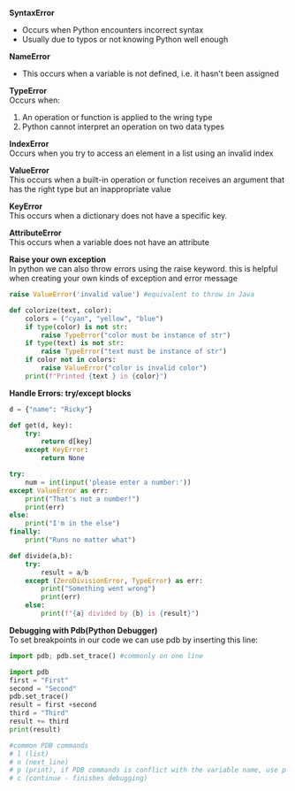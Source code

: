 **SyntaxError**
- Occurs when Python encounters incorrect syntax
- Usually due to typos or not knowing Python well enough

**NameError**
- This occurs when a variable is not defined, i.e. it hasn't been assigned

**TypeError**<br>
Occurs when:
1. An operation or function is applied to the wring type
2. Python cannot interpret an operation on two data types

**IndexError**<br>
Occurs when you try to access an element in a list using an invalid index

**ValueError**<br>
This occurs when a built-in operation or function receives an argument that has the right type but an inappropriate value

**KeyError**<br>
This occurs when a dictionary does not have a specific key.

**AttributeError**<br>
This occurs when a variable does not have an attribute

**Raise your own exception**<br>
In python we can also throw errors using the raise keyword. this is helpful when creating your own kinds of exception and error message
```Python
raise ValueError('invalid value') #equivalent to throw in Java
```
```Python
def colorize(text, color):
    colors = ("cyan", "yellow", "blue")
    if type(color) is not str:
        raise TypeError("color must be instance of str")
    if type(text) is not str:
        raise TypeError("text must be instance of str")
    if color not in colors:
        raise ValueError("color is invalid color")
    print(f"Printed {text } in {color}")
```
**Handle Errors: try/except blocks**
```Python
d = {"name": "Ricky"}

def get(d, key):
    try:
        return d[key]
    except KeyError:
        return None

try:
    num = int(input('please enter a number:'))
except ValueError as err:
    print("That's not a number!")
    print(err)
else:
    print("I'm in the else")
finally:
    print("Runs no matter what")

def divide(a,b):
    try:
        result = a/b
    except (ZeroDivisionError, TypeError) as err:
        print("Something went wrong")
        print(err)
    else:
        print(f"{a} divided by {b} is {result}")
```
**Debugging with Pdb(Python Debugger)**<br>
To set breakpoints in our code we can use pdb by inserting this line:
```Python
import pdb; pdb.set_trace() #commonly on one line
```
```Python
import pdb
first = "First"
second = "Second"
pdb.set_trace()
result = first +second
third = "Third"
result += third
print(result)
```
```Python
#common PDB commands
# l (list)
# n (next_line)
# p (print), if PDB commands is conflict with the variable name, use p plus variable name. e,g. p l
# c (continue - finishes debugging)
```
